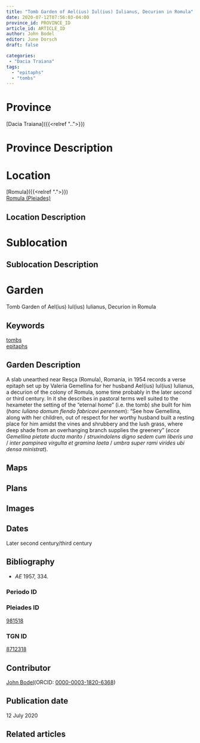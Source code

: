 ```yaml
---
title: "Tomb Garden of Ael(ius) Iul(ius) Iulianus, Decurion in Romula"
date: 2020-07-12T07:56:03-04:00
province_id: PROVINCE_ID
article_id: ARTICLE_ID
author: John Bodel
editor: June Dorsch
draft: false

categories:
 - "Dacia Traiana"
tags:
  - "epitaphs"
  - "tombs"
---
```


# Province

[Dacia Traiana]({{<relref "..">}})  

# Province Description


# Location

[Romula]({{<relref ".">}}) \
[Romula (Pleiades)](https://pleiades.stoa.org/places/981518)

## Location Description

<!-- LEAVE THIS BLANK FOR NOW -->

# Sublocation

<!--
[AREA WITHIN LOCATION, LIKE “PALATINE HILL”](GEOREFERENCE LINK)
A sublocation is any area larger than an individual garden, but located within a location. I would always try to include a link to a controlled vocabulary here if possible. This ID may well be different from the Garden ID, e.g., Pompeii versus a Garden in one of the houses which has its own Pleiades ID.
-->

## Sublocation Description

<!-- DESCRIPTION -->

# Garden

Tomb Garden of Ael(ius) Iul(ius) Iulianus, Decurion in Romula

## Keywords

[tombs](http://vocab.getty.edu/page/aat/300005926)  
[epitaphs](http://vocab.getty.edu/page/aat/300028729)

## Garden Description

A slab unearthed near Resça (Romula), Romania, in 1954 records a verse epitaph set up by Valeria Gemellina for her husband Ael(ius) Iul(ius) Iulianus, a decurion of the colony of Romula, some time probably in the later second or third century. In it she describes in pastoral terms well suited to the hexameter the setting of the “eternal home” (i.e. the tomb) she built for him (*hanc Iuliano domum flendo fabricavi perennem*): “See how Gemellina, along with her children, out of respect for her worthy husband built a resting place for him amidst the vines and shrubbery and the lush grass, where deep shade from an overhanging branch supplies the greenery” (*ecce Gemellina pietate ducta marito* / *struxindolens digno sedem cum liberis una* / *inter pampinea virgulta et gramina laeta* / *umbra super rami virides ubi densa ministrat*).

## Maps

<!--
{{< figure src="IMG_URL" alt="ALT_TEXT" title="CAPTION" >}}
-->

## Plans

<!--
{{< figure src="IMG_URL" alt="ALT_TEXT" title="CAPTION" >}}
-->

## Images

<!--
{{< figure src="IMG_URL" alt="ALT_TEXT" title="CAPTION" >}}
-->

## Dates

Later second century/third century

## Bibliography

* *AE* 1957, 334.

### Periodo ID

<!-- [PERIODO_ID](https://pleiades.stoa.org/places/PLEIADES_ID) -->

### Pleiades ID

[981518](https://pleiades.stoa.org/places/981518)

### TGN ID

[8712318](http://vocab.getty.edu/page/tgn/8712318)

## Contributor

[John Bodel](https://www.brown.edu/academics/history/people/john-bodel)(ORCID: [0000-0003-1820-6368](https://orcid.org/0000-0003-1820-6368))

## Publication date

12 July 2020

## Related articles

<!-- Links to other related articles. Leave blank for now -->